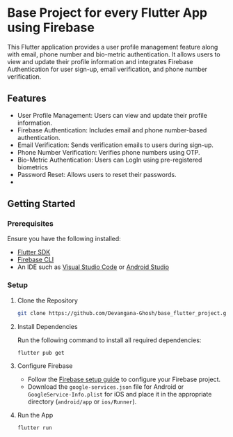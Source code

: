 # Base Project for every Flutter App using Firebase

This Flutter application provides a user profile management feature along with email, phone number and bio-metric authentication. It allows users to view and update their profile information and integrates Firebase Authentication for user sign-up, email verification, and phone number verification.

## Features

- User Profile Management: Users can view and update their profile information.
- Firebase Authentication: Includes email and phone number-based authentication.
- Email Verification: Sends verification emails to users during sign-up.
- Phone Number Verification: Verifies phone numbers using OTP.
- Bio-Metric Authentication: Users can LogIn using pre-registered biometrics
- Password Reset: Allows users to reset their passwords.
- 

## Getting Started

### Prerequisites

Ensure you have the following installed:

- [Flutter SDK](https://flutter.dev/docs/get-started/install)
- [Firebase CLI](https://firebase.google.com/docs/cli)
- An IDE such as [Visual Studio Code](https://code.visualstudio.com/) or [Android Studio](https://developer.android.com/studio)

### Setup

1. Clone the Repository

    ```bash
    git clone https://github.com/Devangana-Ghosh/base_flutter_project.git
   ```

2. Install Dependencies

    Run the following command to install all required dependencies:

    ```bash
    flutter pub get
    ```

3. Configure Firebase

    - Follow the [Firebase setup guide](https://firebase.google.com/docs/flutter/setup) to configure your Firebase project.
    - Download the `google-services.json` file for Android or `GoogleService-Info.plist` for iOS and place it in the appropriate directory (`android/app` or `ios/Runner`).

 
4. Run the App

    ```bash
    flutter run
    ```

 

 

 
